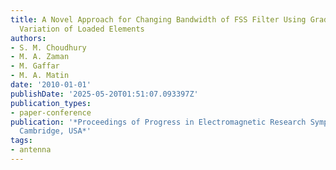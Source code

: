 ```yaml
---
title: A Novel Approach for Changing Bandwidth of FSS Filter Using Gradual Circumferential
  Variation of Loaded Elements
authors:
- S. M. Choudhury
- M. A. Zaman
- M. Gaffar
- M. A. Matin
date: '2010-01-01'
publishDate: '2025-05-20T01:51:07.093397Z'
publication_types:
- paper-conference
publication: '*Proceedings of Progress in Electromagnetic Research Symposium PIERS,
  Cambridge, USA*'
tags:
- antenna
---
```


